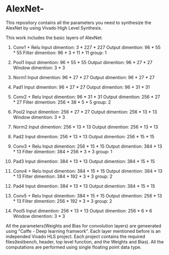 # AlexNet-
This repository contains all the parameters you need to synthesize the AlexNet by using Vivado High Level Synthesis.

This work includes the basic layers of AlexNet:

1. Conv1 + Relu
  Input dimention: 3 * 227 * 227 
  Output dimention: 96 * 55 * 55
  Filter dimention: 96 * 3 * 11 * 11
  group: 1
  
2. Pool1 
  Input dimention: 96 * 55 * 55 
  Output dimention: 96 * 27 * 27
  Window dimention: 3 * 3 
  
3. Norm1
  Input dimention: 96 * 27 * 27 
  Output dimention: 96 * 27 * 27
  
4. Pad1
  Input dimention: 96 * 27 * 27 
  Output dimention: 96 * 31 * 31
  
5. Conv2 + Relu
  Input dimention: 96 * 31 * 31 
  Output dimention: 256 * 27 * 27
  Filter dimention: 256 * 38 * 5 * 5
  group: 2
  
6. Pool2
  Input dimention: 256 * 27 * 27 
  Output dimention: 256 * 13 * 13
  Window dimention: 3 * 3 
  
7. Norm2
  Input dimention: 256 * 13 * 13 
  Output dimention: 256 * 13 * 13
  
8. Pad2
  Input dimention: 256 * 13 * 13 
  Output dimention: 256 * 15 * 15
  
9. Conv3 + Relu
  Input dimention: 256 * 15 * 15 
  Output dimention: 384 * 13 * 13
  Filter dimention: 384 * 256 * 3 * 3
  group: 1
  
10. Pad3
  Input dimention: 384 * 13 * 13 
  Output dimention: 384 * 15 * 15

11. Conv4 + Relu
  Input dimention: 384 * 15 * 15 
  Output dimention: 384 * 13 * 13
  Filter dimention: 384 * 192 * 3 * 3
  group: 2
  
12. Pad4
  Input dimention: 384 * 13 * 13 
  Output dimention: 384 * 15 * 15
  
13. Conv5 + Relu
  Input dimention: 384 * 15 * 15 
  Output dimention: 256 * 13 * 13
  Filter dimention: 256 * 192 * 3 * 3
  group: 2
  
14. Pool5
  Input dimention: 256 * 13 * 13 
  Output dimention: 256 * 6 * 6
  Window dimention: 3 * 3 

All the parameters(Weights and Bias for convolution layers) are geneerated using "Caffe - Deep learning framwork". Each layer mentioned before is an independed Vivado HLS project. Each project contains the required files(testbench, header, top level function, and the Weights and Bias). All the computations are performed using single floating point data type. 



